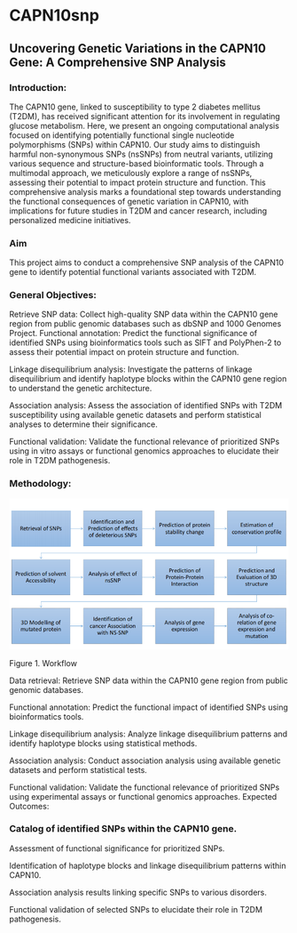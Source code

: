 # CAPN10snp

## Uncovering Genetic Variations in the CAPN10 Gene: A Comprehensive SNP Analysis

### Introduction:
The CAPN10 gene, linked to susceptibility to type 2 diabetes mellitus (T2DM), has received significant attention for its involvement in regulating glucose metabolism. Here, we present an ongoing computational analysis focused on identifying potentially functional single nucleotide polymorphisms (SNPs) within CAPN10. Our study aims to distinguish harmful non-synonymous SNPs (nsSNPs) from neutral variants, utilizing various sequence and structure-based bioinformatic tools. Through a multimodal approach, we meticulously explore a range of nsSNPs, assessing their potential to impact protein structure and function. This comprehensive analysis marks a foundational step towards understanding the functional consequences of genetic variation in CAPN10, with implications for future studies in T2DM and cancer research, including personalized medicine initiatives.

### Aim
This project aims to conduct a comprehensive SNP analysis of the CAPN10 gene to identify potential functional variants associated with T2DM.

### General Objectives:
Retrieve SNP data: Collect high-quality SNP data within the CAPN10 gene region from public genomic databases such as dbSNP and 1000 Genomes Project.
Functional annotation: Predict the functional significance of identified SNPs using bioinformatics tools such as SIFT and PolyPhen-2 to assess their potential impact on protein structure and function.

Linkage disequilibrium analysis: Investigate the patterns of linkage disequilibrium and identify haplotype blocks within the CAPN10 gene region to understand the genetic architecture.

Association analysis: Assess the association of identified SNPs with T2DM susceptibility using available genetic datasets and perform statistical analyses to determine their significance.

Functional validation: Validate the functional relevance of prioritized SNPs using in vitro assays or functional genomics approaches to elucidate their role in T2DM pathogenesis.


### Methodology:
![image](https://github.com/omicscodeathon/capn10snp/blob/main/figures/Workflow_CAPN10snp.jpg)

Figure 1. Workflow

Data retrieval: Retrieve SNP data within the CAPN10 gene region from public genomic databases.

Functional annotation: Predict the functional impact of identified SNPs using bioinformatics tools.

Linkage disequilibrium analysis: Analyze linkage disequilibrium patterns and identify haplotype blocks using statistical methods.

Association analysis: Conduct association analysis using available genetic datasets and perform statistical tests.

Functional validation: Validate the functional relevance of prioritized SNPs using experimental assays or functional genomics approaches.
Expected Outcomes:

### Catalog of identified SNPs within the CAPN10 gene.
Assessment of functional significance for prioritized SNPs.

Identification of haplotype blocks and linkage disequilibrium patterns within CAPN10.

Association analysis results linking specific SNPs to various disorders.

Functional validation of selected SNPs to elucidate their role in T2DM pathogenesis.

